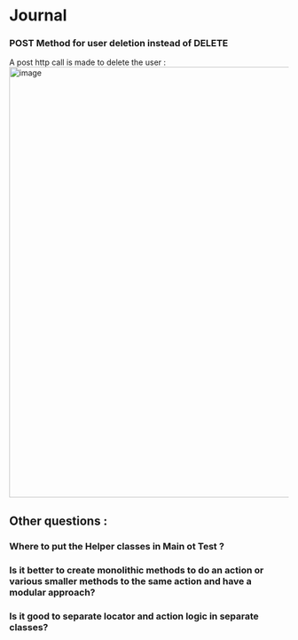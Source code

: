# Journal

### POST Method for user deletion instead of DELETE

A post http call is made to delete the
user : <img width="776" alt="image" src="https://github.com/ZA1NZAFAR/HR_BugTracker_-TeamS-/assets/46689954/ae591cc6-64af-4e31-af2d-882a3c6d8c5c">

## Other questions :
### Where to put the Helper classes in Main ot Test ?

### Is it better to create monolithic methods to do an action or various smaller methods to the same action and have a modular approach?

### Is it good to separate locator and action logic in separate classes?
